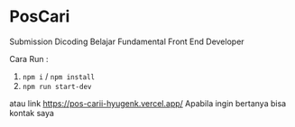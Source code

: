 # PosCari
Submission Dicoding Belajar Fundamental Front End Developer

Cara Run :
1. `npm i` / `npm install`
2. `npm run start-dev`

atau link https://pos-carii-hyugenk.vercel.app/
Apabila ingin bertanya bisa kontak saya
